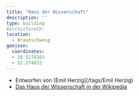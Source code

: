 ```yaml
---
title: "Haus der Wissenschaft"
description: ''
type: building
#archinformID:
location:
  - Braunschweig
geojson:
  coordinates:
  - 10.5274163
  - 52.274832
---
```


* Entworfen von [Emil Herzig](/tags/Emil Herzig)
* [Das Haus der Wissenschaft in der Wikipedia](https://de.wikipedia.org/wiki/Haus_der_Wissenschaft_Braunschweig)

